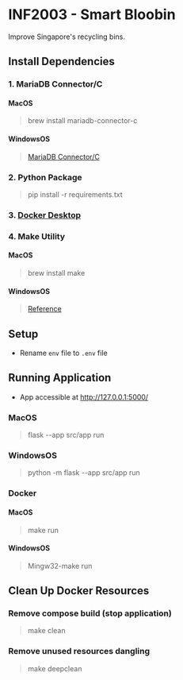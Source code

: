 # INF2003 - Smart Bloobin
Improve Singapore's recycling bins.

## Install Dependencies
### 1. MariaDB Connector/C
#### MacOS
> brew install mariadb-connector-c
#### WindowsOS
> [MariaDB Connector/C](https://mariadb.com/docs/skysql-previous-release/connect/programming-languages/c/install/#Install_via_MSI_(Windows))
### 2. Python Package
> pip install -r requirements.txt
### 3. [Docker Desktop](https://www.docker.com/products/docker-desktop/)
### 4. Make Utility
#### MacOS
> brew install make
#### WindowsOS
> [Reference](https://www.technewstoday.com/install-and-use-make-in-windows/)

## Setup
- Rename `env` file to `.env` file

## Running Application
-  App accessible at http://127.0.0.1:5000/
### MacOS
> flask --app src/app run
### WindowsOS
> python -m flask --app src/app run
### Docker
#### MacOS
> make run
#### WindowsOS
> Mingw32-make run

## Clean Up Docker Resources
### Remove compose build (stop application)
> make clean
### Remove unused resources dangling
> make deepclean